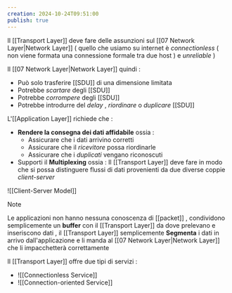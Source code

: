 ```yaml
---
creation: 2024-10-24T09:51:00
publish: true
---
```

Il [[Transport Layer]] deve fare delle assunzioni sul [[07 Network Layer|Network Layer]] ( quello che usiamo su internet è *connectionless* ( non viene formata una connessione formale tra due host ) e *unreliable* )  

Il [[07 Network Layer|Network Layer]] quindi : 
+ Può solo trasferire [[SDU]] di una dimensione limitata
+ Potrebbe *scartare* degli [[SDU]]
+ Potrebbe *corrompere* degli [[SDU]]
+ Potrebbe introdurre del *delay* , *riordinare* o *duplicare* [[SDU]]

L'[[Application Layer]] richiede che : 
+ **Rendere la consegna dei dati affidabile** ossia : 
	+ Assicurare che i dati arrivino corretti 
	+ Assicurare che il *ricevitore* possa riordinarle
	+ Assicurare che i *duplicati* vengano riconoscuti
+ Supporti il **Multiplexing** ossia : Il [[Transport Layer]] deve fare in modo che si possa distinguere flussi di dati provenienti da due diverse coppie *client-server* 

![[Client-Server Model]]

>[!note] 
>Le applicazioni non hanno nessuna conoscenza di [[packet]] , condividono semplicemente un **buffer** con il [[Transport Layer]] da dove prelevano e inseriscono dati , il [[Transport Layer]] semplicemente **Segmenta** i dati in arrivo dall'applicazione e li manda al [[07 Network Layer|Network Layer]] che li impacchetterà correttamente

Il [[Transport Layer]] offre due tipi di servizi : 
+ ![[Connectionless Service]]
+ ![[Connection-oriented Service]] 